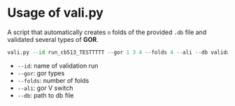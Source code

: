 # Usage of vali.py
A script that automatically creates `n` folds of the provided `.db` file and
validated several types of **GOR**.

```py
vali.py --id run_cb513_TESTTTTT --gor 1 3 4 --folds 4 --ali --db validation/cb513.db
```

- `--id`: name of validation run
- `--gor`: gor types
- `--folds`: number of folds
- `--ali`: gor V switch
- `--db`: path to db file


